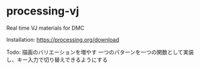 # processing-vj
Real time VJ materials for DMC

Installation: 
https://processing.org/download

Todo:
描画のバリエーションを増やす
一つのパターンを一つの関数として実装し、キー入力で切り替えできるようにする
